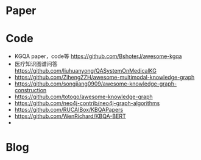 # Paper


# Code
- KGQA paper，code等 https://github.com/BshoterJ/awesome-kgqa
- 医疗知识图谱问答 https://github.com/liuhuanyong/QASystemOnMedicalKG
- https://github.com/ZihengZZH/awesome-multimodal-knowledge-graph
- https://github.com/songjiang0909/awesome-knowledge-graph-construction
- https://github.com/totogo/awesome-knowledge-graph
- https://github.com/neo4j-contrib/neo4j-graph-algorithms
- https://github.com/RUCAIBox/KBQAPapers
- https://github.com/WenRichard/KBQA-BERT
- 

# Blog


